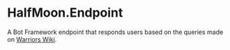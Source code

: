 # HalfMoon.Endpoint

A Bot Framework endpoint that responds users based on the queries made on [Warriors Wiki](http://warriors.wikia.com).
